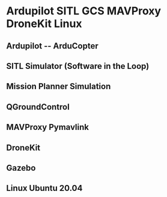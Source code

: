 # Ardupilot SITL GCS MAVProxy DroneKit Linux

## Ardupilot -- ArduCopter
## SITL Simulator (Software in the Loop) 
## Mission Planner Simulation 
## QGroundControl
## MAVProxy Pymavlink 
## DroneKit
## Gazebo 
## Linux Ubuntu 20.04
